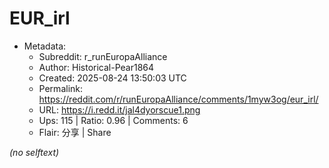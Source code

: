# EUR_irl

- Metadata:
  - Subreddit: r_runEuropaAlliance
  - Author: Historical-Pear1864
  - Created: 2025-08-24 13:50:03 UTC
  - Permalink: https://reddit.com/r/runEuropaAlliance/comments/1myw3og/eur_irl/
  - URL: https://i.redd.it/jal4dyorscue1.png
  - Ups: 115 | Ratio: 0.96 | Comments: 6
  - Flair: 分享 | Share

_(no selftext)_
